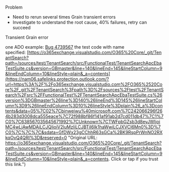 
Problem
- Need to rerun several times Grain transient errors
- Investigate to understand the root cause, 40% failures, retry can succeed

Transient Grain error

one ADO example: [Bug 4739567](https://nam06.safelinks.protection.outlook.com/?url=https%3A%2F%2Fo365exchange.visualstudio.com%2FO365%2520Core%2F_workitems%2Fedit%2F4739567&data=05%7C02%7Cbinweiwu%40microsoft.com%7C242066296f264b283d3008dca555eace%7C72f988bf86f141af91ab2d7cd011db47%7C1%7C0%7C638567035645658403%7CUnknown%7CTWFpbGZsb3d8eyJWIjoiMC4wLjAwMDAiLCJQIjoiV2luMzIiLCJBTiI6Ik1haWwiLCJXVCI6Mn0%3D%7C0%7C%7C%7C&sdata=HUJP3YdQ7K0OgEMKHblTmPjtAUingm7qiLPagovrXTo%3D&reserved=0 "Original URL: https://o365exchange.visualstudio.com/O365%20Core/_workitems/edit/4739567. Click or tap if you trust this link.")
the test code with name specified: [https://o365exchange.visualstudio.com/O365%20Core/_git/TenantSearch?path=/sources/test/TenantSearch/src/FunctionalTest/TenantSearchApcEbaTestSuite.cs&version=GBmaster&line=140&lineEnd=145&lineStartColumn=9&lineEndColumn=10&lineStyle=plain&_a=contents](https://nam06.safelinks.protection.outlook.com/?url=https%3A%2F%2Fo365exchange.visualstudio.com%2FO365%2520Core%2F_git%2FTenantSearch%3Fpath%3D%2Fsources%2Ftest%2FTenantSearch%2Fsrc%2FFunctionalTest%2FTenantSearchApcEbaTestSuite.cs%26version%3DGBmaster%26line%3D140%26lineEnd%3D145%26lineStartColumn%3D9%26lineEndColumn%3D10%26lineStyle%3Dplain%26_a%3Dcontents&data=05%7C02%7Cbinweiwu%40microsoft.com%7C242066296f264b283d3008dca555eace%7C72f988bf86f141af91ab2d7cd011db47%7C1%7C0%7C638567035645671992%7CUnknown%7CTWFpbGZsb3d8eyJWIjoiMC4wLjAwMDAiLCJQIjoiV2luMzIiLCJBTiI6Ik1haWwiLCJXVCI6Mn0%3D%7C0%7C%7C%7C&sdata=GfDWx23gCChhR63sGCa%2BK9RspPrWnNO2RXkqOvQ4QRI%3D&reserved=0 "Original URL: https://o365exchange.visualstudio.com/O365%20Core/_git/TenantSearch?path=/sources/test/TenantSearch/src/FunctionalTest/TenantSearchApcEbaTestSuite.cs&version=GBmaster&line=140&lineEnd=145&lineStartColumn=9&lineEndColumn=10&lineStyle=plain&_a=contents. Click or tap if you trust this link.")
